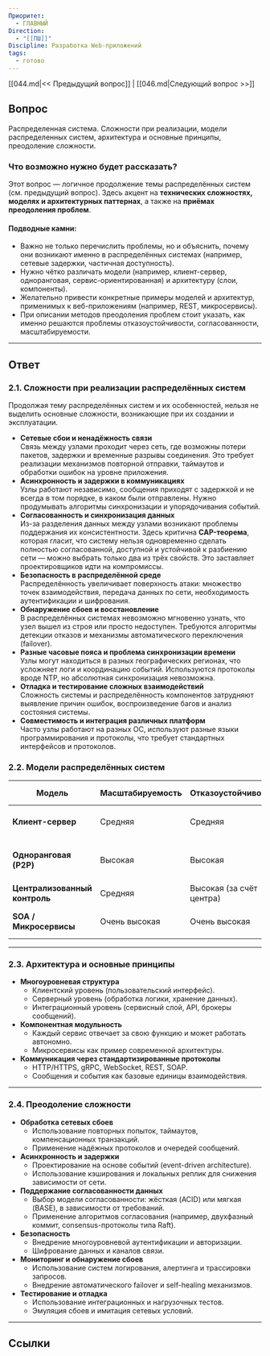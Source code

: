 ```yaml
---
Приоритет:
  - ГЛАВНЫЙ
Direction:
  - "[[ПШ]]"
Discipline: Разработка Web-приложений
tags:
  - готово
---
```

[[044.md|<< Предыдущий вопрос]] | [[046.md|Следующий вопрос >>]]
## Вопрос
Распределенная система. Сложности при реализации, модели распределенных систем, архитектура и основные принципы, преодоление сложности.

### Что возможно нужно будет рассказать?
Этот вопрос — логичное продолжение темы распределённых систем (см. предыдущий вопрос). Здесь акцент на **технических сложностях, моделях и архитектурных паттернах**, а также на **приёмах преодоления проблем**.  
#### Подводные камни:
- Важно не только перечислить проблемы, но и объяснить, почему они возникают именно в распределённых системах (например, сетевые задержки, частичная доступность).
- Нужно чётко различать модели (например, клиент-сервер, одноранговая, сервис-ориентированная) и архитектуру (слои, компоненты).
- Желательно привести конкретные примеры моделей и архитектур, применимых к веб-приложениям (например, REST, микросервисы).
- При описании методов преодоления проблем стоит указать, как именно решаются проблемы отказоустойчивости, согласованности, масштабируемости.

---
## Ответ
### **2.1. Сложности при реализации распределённых систем**
Продолжая тему распределённых систем и их особенностей, нельзя не выделить основные сложности, возникающие при их создании и эксплуатации.

- **Сетевые сбои и ненадёжность связи**  
    Связь между узлами проходит через сеть, где возможны потери пакетов, задержки и временные разрывы соединения. Это требует реализации механизмов повторной отправки, таймаутов и обработки ошибок на уровне приложения.
- **Асинхронность и задержки в коммуникациях**  
    Узлы работают независимо, сообщения приходят с задержкой и не всегда в том порядке, в каком были отправлены. Нужно продумывать алгоритмы синхронизации и упорядочивания событий.
- **Согласованность и синхронизация данных**  
    Из-за разделения данных между узлами возникают проблемы поддержания их консистентности. Здесь критична **CAP-теорема**, которая гласит, что систему нельзя одновременно сделать полностью согласованной, доступной и устойчивой к разбиению сети — можно выбрать только два из трёх свойств. Это заставляет проектировщиков идти на компромиссы.
- **Безопасность в распределённой среде**  
    Распределённость увеличивает поверхность атаки: множество точек взаимодействия, передача данных по сети, необходимость аутентификации и шифрования.
- **Обнаружение сбоев и восстановление**  
    В распределённых системах невозможно мгновенно узнать, что узел вышел из строя или просто недоступен. Требуются алгоритмы детекции отказов и механизмы автоматического переключения (failover).
- **Разные часовые пояса и проблема синхронизации времени**  
    Узлы могут находиться в разных географических регионах, что усложняет логи и координацию событий. Используются протоколы вроде NTP, но абсолютная синхронизация невозможна.
- **Отладка и тестирование сложных взаимодействий**  
    Сложность системы и распределённость компонентов затрудняют выявление причин ошибок, воспроизведение багов и анализ состояния системы.
- **Совместимость и интеграция различных платформ**  
    Часто узлы работают на разных ОС, используют разные языки программирования и протоколы, что требует стандартных интерфейсов и протоколов.
### **2.2. Модели распределённых систем**

| Модель                        | Масштабируемость | Отказоустойчивость       | Сложность реализации | Примеры применения                             |
| ----------------------------- | ---------------- | ------------------------ | -------------------- | ---------------------------------------------- |
| **Клиент-сервер**             | Средняя          | Средняя                  | Средняя              | Традиционные веб-приложения, REST API          |
| **Одноранговая (P2P)**        | Высокая          | Высокая                  | Высокая              | WebRTC, обмен файлами, децентрализованные сети |
| **Централизованный контроль** | Средняя          | Высокая (за счёт центра) | Средняя              | Распределённые БД с мастер-узлом               |
| **SOA / Микросервисы**        | Очень высокая    | Очень высокая            | Высокая              | Современные масштабируемые веб-сервисы         |

---
### **2.3. Архитектура и основные принципы**
- **Многоуровневая структура**
    - Клиентский уровень (пользовательский интерфейс).
    - Серверный уровень (обработка логики, хранение данных).
    - Интеграционный уровень (сервисный слой, API, брокеры сообщений).
- **Компонентная модульность**
    - Каждый сервис отвечает за свою функцию и может работать автономно.
    - Микросервисы как пример современной архитектуры.
- **Коммуникация через стандартизированные протоколы**
    - HTTP/HTTPS, gRPC, WebSocket, REST, SOAP.
    - Сообщения и события как базовые единицы взаимодействия.

---
### **2.4. Преодоление сложности**
- **Обработка сетевых сбоев**
    - Использование повторных попыток, таймаутов, компенсационных транзакций.
    - Применение надёжных протоколов и очередей сообщений.
- **Асинхронность и задержки**
    - Проектирование на основе событий (event-driven architecture).
    - Использование кэширования и локальных реплик для снижения зависимости от сети.
- **Поддержание согласованности данных**
    - Выбор модели согласованности: жёсткая (ACID) или мягкая (BASE), в зависимости от требований.
    - Применение алгоритмов согласования (например, двухфазный коммит, consensus-протоколы типа Raft).
- **Безопасность**
    - Внедрение многоуровневой аутентификации и авторизации.
    - Шифрование данных и каналов связи.
- **Мониторинг и обнаружение сбоев**
    - Использование систем логирования, алертинга и трассировки запросов.
    - Внедрение автоматического failover и self-healing механизмов.
- **Тестирование и отладка**
    - Использование интеграционных и нагрузочных тестов.
    - Эмуляция сбоев и имитация сетевых условий.

---
## Ссылки
